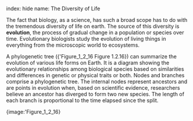 index: hide
name: The Diversity of Life

The fact that biology, as a science, has such a broad scope has to do with the tremendous diversity of life on earth. The source of this diversity is  **evolution**, the process of gradual change in a population or species over time. Evolutionary biologists study the evolution of living things in everything from the microscopic world to ecosystems.

A phylogenetic tree ({'Figure_1_2_16 Figure 1.2.16}) can summarize the evolution of various life forms on Earth. It is a diagram showing the evolutionary relationships among biological species based on similarities and differences in genetic or physical traits or both. Nodes and branches comprise a phylogenetic tree. The internal nodes represent ancestors and are points in evolution when, based on scientific evidence, researchers believe an ancestor has diverged to form two new species. The length of each branch is proportional to the time elapsed since the split.


{image:'Figure_1_2_16}
        
